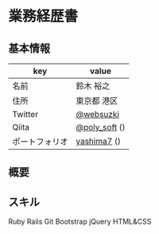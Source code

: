 # 業務経歴書

## 基本情報

|key|value|
|----|----|
|名前|鈴木 裕之|
|住所|東京都 港区|
|Twitter|[@websuzki](https://twitter.com/websuzki) |
|Qiita|[@poly_soft]() ()|
|ポートフォリオ|[yashima7]() ()|


## 概要


## スキル
Ruby Rails Git Bootstrap jQuery HTML&CSS
